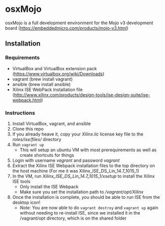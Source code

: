 # osxMojo

osxMojo is a full development environment for the Mojo v3 development board (https://embeddedmicro.com/products/mojo-v3.html)

## Installation

### Requirements
* VirtualBox and VirtualBox extension pack (https://www.virtualbox.org/wiki/Downloads)
* vagrant (brew install vagrant)
* ansible (brew install ansible)
* Xilinx ISE WebPack Installation file (http://www.xilinx.com/products/design-tools/ise-design-suite/ise-webpack.html)

### Instructions
1. Install VirtualBox, vagrant, and ansible
1. Clone this repo
1. If you already heave it, copy your *Xilinx.lic* license key file to the *roles/ise/files/* directory
1. Run `vagrant up`
	* This will setup an ubuntu VM with most prerequirements as well as create shortcuts for things
1. Login with username *vagrant* and password *vagrant*
1. Extract the Xilinx ISE Webpack installation files to the top directory on the host machine (For me it was Xilinx_ISE_DS_Lin_14.7_1015_1)
1. In the VM, run *Xilinx_ISE_DS_Lin_14.7_1015_1/xsetup* to install the Xilinx ISE tools
	* Only install the ISE Webpack
	* Make sure you set the installation path to */vagrant/opt/Xilinx*
1. Once the installation is complete, you should be able to run ISE from the desktop icon!
	* *Note:* You are now able to do `vagrant destroy` and `vagrant up` again without needing to re-install ISE, since we installed it in the /vagrant/opt directory, which is on the shared folder
